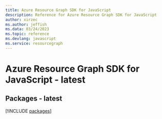 ```yaml
---
title: Azure Resource Graph SDK for JavaScript
description: Reference for Azure Resource Graph SDK for JavaScript
author: xirzec
ms.author: jeffish
ms.data: 03/24/2023
ms.topic: reference
ms.devlang: javascript
ms.service: resourcegraph
---
```

# Azure Resource Graph SDK for JavaScript - latest
## Packages - latest
[!INCLUDE [packages](resource-graph-index.md)]